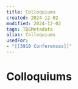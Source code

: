 ```yaml
---
title: Colloquiums
created: 2024-12-02
modified: 2024-12-02
tags: TBSMetadata
alias: Colloquiums
usedFor:
- "[[3910 Conferences]]"
---
```

# Colloquiums
